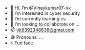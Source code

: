 - 👋 Hi, I’m @Vinaykumar07-vk
- 👀 I’m interested in cyber security
- 🌱 I’m currently learning cs
- 💞️ I’m looking to collaborate on ...
- 📫 vk9392348636@gmai.com
- 😄 Pronouns: ...
- ⚡ Fun fact: 

<!---
Vinaykumar07-vk/Vinaykumar07-vk is a ✨ special ✨ repository because its `README.md` (this file) appears on your GitHub profile.
You can click the Preview link to take a look at your changes.
--->
